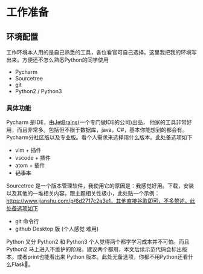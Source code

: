 # 工作准备

## 环境配置

工作环境本人用的是自己熟悉的工具，各位看官可自己选择。这里我把我的环境写出来。方便还不怎么熟悉Python的同学使用

* Pycharm
* Sourcetree
* git
* Python2 / Python3

### 具体功能

Pycharm 是IDE，由[JetBrains](https://www.jetbrains.com/)\(一个专门做IDE的公司\)出品， 他家的工具非常好用，而且非常多。包括但不限于数据库，java，C\#，基本你能想到的都会有。Pycharm分社区版以及专业版。看个人需求来选择用什么版本。此处备选项如下

* vim + 插件
* vscode + 插件
* atom + 插件
* ~~记事本~~

Sourcetree 是一个版本管理软件，我使用它的原因是：我感觉好用。下载，安装以及其他的一堆相关内容，跟主题相关性极小，此处贴一个示例：https://www.jianshu.com/p/6d2717c2a3e1，其他直接谷歌即可，不多赘述。此处备选项如下

* git 命令行
* github Desktop 版 \(个人感觉 难用\)

Python 又分 Python2 和 Python3 个人觉得两个都学学习成本并不可怕。而且 Python2 马上进入不维护的阶段。建议两个都用，本文后续示范代码会标出版本。或者print也能看出来 Python 版本。此处无备选项，你都不用Python还看什么Flask🙉。

